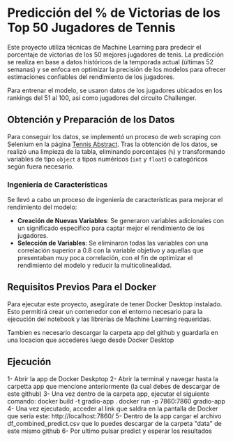 # Predicción del % de Victorias de los Top 50 Jugadores de Tennis

Este proyecto utiliza técnicas de Machine Learning para predecir el porcentaje de victorias de los 50 mejores jugadores de tenis. La predicción se realiza en base a datos históricos de la temporada actual (últimas 52 semanas) y se enfoca en optimizar la precisión de los modelos para ofrecer estimaciones confiables del rendimiento de los jugadores.

Para entrenar el modelo, se usaron datos de los jugadores ubicados en los rankings del 51 al 100, así como jugadores del circuito Challenger.

## Obtención y Preparación de los Datos

Para conseguir los datos, se implementó un proceso de web scraping con Selenium en la página [Tennis Abstract](https://www.tennisabstract.com/cgi-bin/leaders.cgi). Tras la obtención de los datos, se realizó una limpieza de la tabla, eliminando porcentajes (`%`) y transformando variables de tipo `object` a tipos numéricos (`int` y `float`) o categóricos según fuera necesario.

### Ingeniería de Características

Se llevó a cabo un proceso de ingeniería de características para mejorar el rendimiento del modelo:

- **Creación de Nuevas Variables**: Se generaron variables adicionales con un significado específico para captar mejor el rendimiento de los jugadores.
- **Selección de Variables**: Se eliminaron todas las variables con una correlación superior a 0.8 con la variable objetivo y aquellas que presentaban muy poca correlación, con el fin de optimizar el rendimiento del modelo y reducir la multicolinealidad.

## Requisitos Previos Para el Docker

Para ejecutar este proyecto, asegúrate de tener Docker Desktop instalado. 
Esto permitirá crear un contenedor con el entorno necesario para la ejecución del notebook y las librerías de Machine Learning requeridas.

Tambien es necesario descargar la carpeta app del github y guardarla en una locacion que accederes luego desde Docker Desktop

## Ejecución

1- Abrir la app de Docker Deskptop
2- Abrir la terminal y navegar hasta la carpetta app que mencione anteriormente (la cual debes de descargar de este github)
3- Una vez dentro de la carpeta app, ejecutar el siguiente comando:
docker build -t gradio-app .
docker run -p 7860:7860 gradio-app
4- Una vez ejecutado, acceder al link que saldra en la pantalla de Docker que seria este: http://localhost:7860/
5- Dentro de la app cargar el archivo df_combined_predict.csv que lo puedes descargar de la carpeta "data" de este mismo github
6- Por ultimo pulsar predict y esperar los resultados
